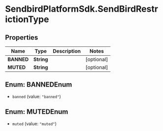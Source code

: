 # SendbirdPlatformSdk.SendBirdRestrictionType

## Properties

Name | Type | Description | Notes
------------ | ------------- | ------------- | -------------
**BANNED** | **String** |  | [optional] 
**MUTED** | **String** |  | [optional] 



## Enum: BANNEDEnum


* `banned` (value: `"banned"`)





## Enum: MUTEDEnum


* `muted` (value: `"muted"`)




